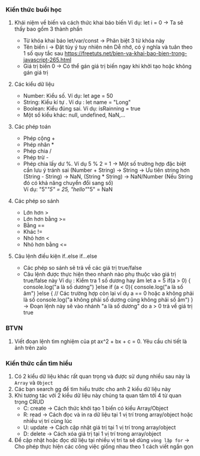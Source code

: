 ### Kiến thức buổi học 

1. Khái niệm về biến và cách thức khai báo biến 
Ví dụ: let i = 0 
-> Ta sẽ thấy bao gồm 3 thành phần 
   +  Từ khóa khai báo let/var/const -> Phân biệt 3 từ khóa này 
   +  Tên biến i -> Đặt tùy ý tuy nhiên nên Dễ nhớ, có ý nghĩa và tuân theo 1 số quy tắc sau  https://freetuts.net/bien-va-khai-bao-bien-trong-javascript-265.html
   +  Giá trị biến 0 -> Có thể gán giá trị biến ngay khi khởi tạo hoặc không gán giá trị 

2. Các kiểu dữ liệu 
   + Number: Kiểu số. Ví dụ: let age = 50
   + String: Kiểu kí tự . Ví dụ : let name = "Long"
   + Boolean: Kiểu đúng sai. Ví dụ: isRainning = true
   + Một số kiểu khác: null, undefined, NaN,...  

3. Các phép toán 
   + Phép cộng +  
   + Phép nhân *
   + Phép chia / 
   + Phép trừ - 
   + Phép chia lấy dư %. Ví dụ 5 % 2 = 1 
-> Một số trường hợp đặc biệt cần lưu ý tránh sai (Number + String) -> String -> Ưu tiên string hơn 
                                                  (String - String) -> NaN, 
                                                  (String * String) -> NaN/Number (Nếu String đó có khả năng chuyển đổi sang số)   
                                                        Ví dụ: "5"*"5" = 25, "hello"*"5" = NaN 
            
4. Các phép so sánh 
   + Lớn hơn >
   + Lớn hơn bằng >=
   + Bằng ==
   + Khác != 
   + Nhỏ hơn <
   + Nhỏ hơn bằng <=         
5. Câu lệnh điều kiện if..else if...else 
   + Các phép so sánh sẽ trả về các giá trị true/false 
   + Câu lệnh được thực hiện theo nhanh nào phụ thuộc vào giá trị true/false này 
Ví dụ : Kiểm tra 1 số dương hay âm 
let a = 5
if(a > 0) { 
    console.log("a là số dương")
}else if (a < 0){ 
    console.log("a là số âm")
}else {  // Các trường hợp còn lại ví dụ a == 0 hoặc a không phải là số 
    console.log("a không phải số dương cũng không phải số âm")
}
-> Đoạn lệnh này sẽ vào nhánh "a là số dương" do a > 0 trả về giá trị true 


### BTVN
1. Viết đoạn lệnh tìm nghiệm của pt ax^2 + bx + c = 0. Yêu cầu chi tiết là ảnh trên zalo  

### Kiến thức cần tìm hiểu 
1. Có 2 kiểu dữ liệu khác rất quan trọng và được sử dụng nhiều sau này là `Array` và `Object`
2. Các bạn search gg để tìm hiểu trước cho anh 2 kiểu dữ liệu này 
3. Khi tương tác với 2 kiểu dữ liệu này chúng ta quan tâm tới 4 từ quan trọng CRUD 
   + C: create -> Cách thức khởi tạo 1 biến có kiểu Array/Object 
   + R: read -> Cách đọc và in ra dữ liệu tại 1 vị trí trong array/object hoặc nhiều vị trí cùng lúc 
   + U: update -> Cách cập nhật giá trị tại 1 vị trí trong array/object
   + D: delete -> Cách xóa giá trị tại 1 vị trí trong array/object   
4. Để cập nhật hoặc đọc dữ liệu tại nhiều vị trí ta sẽ dùng `vòng lặp for` -> Cho phép thực hiện các công việc giống nhau theo 1 cách viết ngắn gọn 

